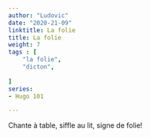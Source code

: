```yaml
---
author: "Ludovic"
date: "2020-21-09"
linktitle: La folie 
title: La folie
weight: 7
tags : [
    "la folie",
    "dicton",
       
]
series:
- Hugo 101

---
```


Chante à table, siffle au lit, signe de folie!


